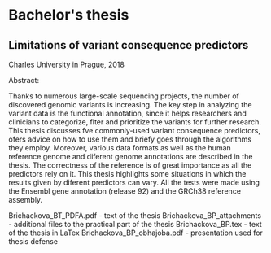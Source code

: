 # Bachelor's thesis
## Limitations of variant consequence predictors
Charles University in Prague, 2018

Abstract:

Thanks to numerous large-scale sequencing projects, the number of discovered genomic
variants is increasing. The key step in analyzing the variant data is the functional
annotation, since it helps researchers and clinicians to categorize, flter and prioritize
the variants for further research. This thesis discusses fve commonly-used variant
consequence predictors, ofers advice on how to use them and briefy goes through
the algorithms they employ. Moreover, various data formats as well as the human
reference genome and diferent genome annotations are described in the thesis. The
correctness of the reference is of great importance as all the predictors rely on it. This
thesis highlights some situations in which the results given by diferent predictors can
vary. All the tests were made using the Ensembl gene annotation (release 92) and the
GRCh38 reference assembly.

Brichackova_BT_PDFA.pdf - text of the thesis
Brichackova_BP_attachments - additional files to the practical part of the thesis
Brichackova_BP.tex - text of the thesis in LaTex
Brichackova_BP_obhajoba.pdf - presentation used for thesis defense
